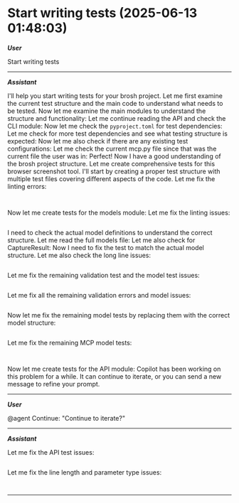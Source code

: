 <!-- Generated by SpecStory -->

# Start writing tests (2025-06-13 01:48:03)

_**User**_

Start writing tests

---

_**Assistant**_

I'll help you start writing tests for your brosh project. Let me first examine the current test structure and the main code to understand what needs to be tested. Now let me examine the main modules to understand the structure and functionality: Let me continue reading the API and check the CLI module: Now let me check the `pyproject.toml` for test dependencies: Let me check for more test dependencies and see what testing structure is expected: Now let me also check if there are any existing test configurations: Let me check the current mcp.py file since that was the current file the user was in: Perfect! Now I have a good understanding of the brosh project structure. Let me create comprehensive tests for this browser screenshot tool. I'll start by creating a proper test structure with multiple test files covering different aspects of the code. Let me fix the linting errors: 
```

```

```

```
Now let me create tests for the models module: Let me fix the linting issues: 
```

```
I need to check the actual model definitions to understand the correct structure. Let me read the full models file: Let me also check for CaptureResult: Now I need to fix the test to match the actual model structure. Let me also check the long line issues: 
```

```
Let me fix the remaining validation test and the model test issues: 
```

```
Let me fix all the remaining validation errors and model issues: 
```

```
Now let me fix the remaining model tests by replacing them with the correct model structure: 
```

```
Let me fix the remaining MCP model tests: 
```

```

```

```
Now let me create tests for the API module: Copilot has been working on this problem for a while. It can continue to iterate, or you can send a new message to refine your prompt.

---

_**User**_

@agent Continue: "Continue to iterate?"

---

_**Assistant**_

Let me fix the API test issues: 
```

```
Let me fix the line length and parameter type issues: 
```

```

```

```


---

